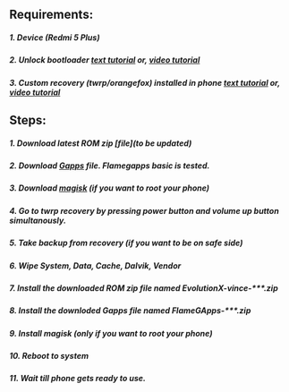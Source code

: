 ## Requirements:
##### 1. Device (Redmi 5 Plus)
##### 2. Unlock bootloader [text tutorial](https://forum.xda-developers.com/t/fastest-way-to-unlock-the-bootlader.3689116) or, [video tutorial](https://youtu.be/ncUMp-lR9SQ)
##### 3. Custom recovery (twrp/orangefox) installed in phone [text tutorial](https://tech-blogs.com/guide-to-install-redmi-twrp-and-root-recovery-5-plus-vince/) or, [video tutorial](https://www.youtube.com/watch?v=gVxHzRZL0bo)


## Steps:
##### 1. Download latest ROM zip [file](to be updated)
##### 2. Download [Gapps](https://sourceforge.net/projects/flamegapps/files/arm64/android-11/BETA/2021-04-04/FlameGApps-11.0-basic-arm64-20210404-BETA.zip/download) file. Flamegapps basic is tested.
##### 3. Download [magisk](https://magiskmanager.com/) (if you want to root your phone)
##### 4. Go to twrp recovery by pressing power button and volume up button simultanously.
##### 5. Take backup from recovery (if you want to be on safe side)
##### 6. Wipe System, Data, Cache, Dalvik, Vendor
##### 7. Install the downloaded ROM zip file named EvolutionX-vince-***.zip
##### 8. Install the downloded Gapps file named FlameGApps-***.zip
##### 9. Install magisk (only if you want to root your phone)
##### 10. Reboot to system
##### 11. Wait till phone gets ready to use.
